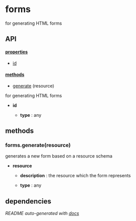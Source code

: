 # forms

for generating HTML forms

## API

#### [properties](#forms-properties)

  - [id](#forms-properties-id)


#### [methods](#forms-methods)

  - [generate](#forms-methods-generate) (resource)


for generating HTML forms

- **id** 

  - **type** : any


<a name="forms-methods"></a>

## methods

<a name="forms-methods-generate"></a> 

### forms.generate(resource)

generates a new form based on a resource schema

- **resource** 

  - **description** : the resource which the form represents

  - **type** : any


## dependencies 

*README auto-generated with [docs](https://github.com/bigcompany/resources/tree/master/docs)*